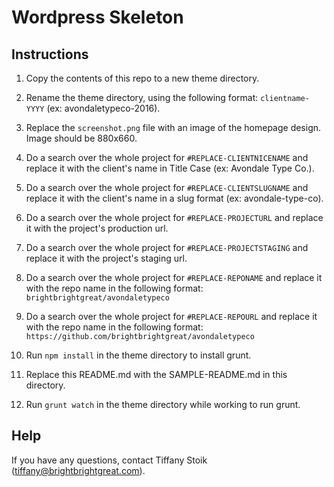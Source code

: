 # Wordpress Skeleton

## Instructions

1. Copy the contents of this repo to a new theme directory.

2. Rename the theme directory, using the following format: `clientname-YYYY` (ex: avondaletypeco-2016).

2. Replace the `screenshot.png` file with an image of the homepage design. Image should be 880x660.

3. Do a search over the whole project for `#REPLACE-CLIENTNICENAME` and replace it with the client's name in Title Case (ex: Avondale Type Co.).

4. Do a search over the whole project for `#REPLACE-CLIENTSLUGNAME` and replace it with the client's name in a slug format (ex: avondale-type-co).

4. Do a search over the whole project for `#REPLACE-PROJECTURL` and replace it with the project's production url.

4. Do a search over the whole project for `#REPLACE-PROJECTSTAGING` and replace it with the project's staging url.

4. Do a search over the whole project for `#REPLACE-REPONAME` and replace it with the repo name in the following format: `brightbrightgreat/avondaletypeco`

4. Do a search over the whole project for `#REPLACE-REPOURL` and replace it with the repo name in the following format: `https://github.com/brightbrightgreat/avondaletypeco`

5. Run `npm install` in the theme directory to install grunt.

6. Replace this README.md with the SAMPLE-README.md in this directory.

7. Run `grunt watch` in the theme directory while working to run grunt.


## Help
If you have any questions, contact Tiffany Stoik ([tiffany@brightbrightgreat.com](mailto:tiffany@brightbrightgreat.com)).
